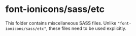 # font-ionicons/sass/etc

This folder contains miscellaneous SASS files. Unlike `"font-ionicons/sass/etc"`, these files
need to be used explicitly.
